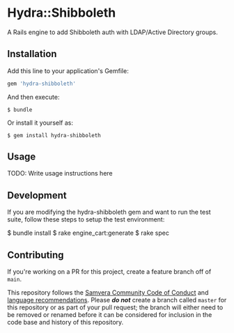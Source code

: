 # Hydra::Shibboleth

A Rails engine to add Shibboleth auth with LDAP/Active Directory groups.

## Installation

Add this line to your application's Gemfile:

```ruby
gem 'hydra-shibboleth'
```

And then execute:

    $ bundle

Or install it yourself as:

    $ gem install hydra-shibboleth

## Usage

TODO: Write usage instructions here

## Development

If you are modifying the hydra-shibboleth gem and want to run the test suite, follow these steps to setup the test environment:

  $ bundle install
  $ rake engine_cart:generate
  $ rake spec

## Contributing

If you're working on a PR for this project, create a feature branch off of `main`.

This repository follows the [Samvera Community Code of Conduct](https://samvera.atlassian.net/wiki/spaces/samvera/pages/405212316/Code+of+Conduct) and [language recommendations](https://github.com/samvera/maintenance/blob/master/templates/CONTRIBUTING.md#language).  Please ***do not*** create a branch called `master` for this repository or as part of your pull request; the branch will either need to be removed or renamed before it can be considered for inclusion in the code base and history of this repository.
